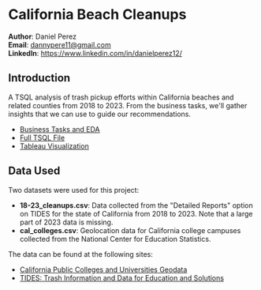 # California Beach Cleanups

__Author__: Daniel Perez <br />
__Email__: dannypere11@gmail.com <br />
__LinkedIn__: https://www.linkedin.com/in/danielperez12/ <br />

## Introduction
A TSQL analysis of trash pickup efforts within California beaches and related counties from 2018 to 2023. From the business tasks, we'll gather insights that we can use to guide our recommendations.

* [Business Tasks and EDA](https://github.com/danny814/California-Beach-Cleanups/blob/main/proj_06_business_tasks_and_eda.md)
* [Full TSQL File](https://github.com/danny814/California-Beach-Cleanups/blob/main/proj_06_30.sql)
* [Tableau Visualization](https://public.tableau.com/app/profile/danny.perez/viz/CaliforniaBeachCleanups/Dashboard)

## Data Used
Two datasets were used for this project:

* __18-23_cleanups.csv__: Data collected from the "Detailed Reports" option on TIDES for the state of California from 2018 to 2023. Note that a large part of 2023 data is missing.
* __cal_colleges.csv__: Geolocation data for California college campuses collected from the National Center for Education Statistics.

The data can be found at the following sites:

* [California Public Colleges and Universities Geodata](https://storymaps.arcgis.com/stories/3e441e82209a4a28a1591a73cb0c18b7?play=true&speed=medium)
* [TIDES: Trash Information and Data for Education and Solutions](https://www.coastalcleanupdata.org/reports)

